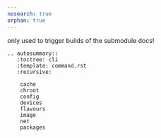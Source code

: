 ```yaml
---
nosearch: true
orphan: true
---
```


only used to trigger builds of the submodule docs!

```{eval-rst}
.. autosummary::
   :toctree: cli
   :template: command.rst
   :recursive:

    cache
    chroot
    config
    devices
    flavours
    image
    net
    packages
```
